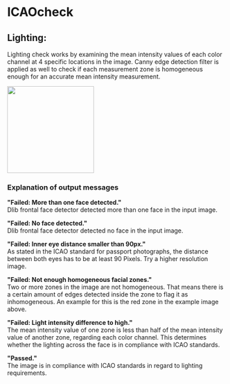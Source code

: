 # ICAOcheck

## Lighting:
Lighting check works by examining the mean intensity values of each color channel at 4 specific locations in the image. Canny edge detection filter is applied as well to check if each measurement zone is homogeneous enough for an accurate mean intensity measurement.

<p align="left">
  <img src="https://i.imgur.com/eVDUu2n.jpg" width="200"/>
</p>

### Explanation of output messages
**"Failed: More than one face detected."**  
Dlib frontal face detector detected more than one face in the input image.

**"Failed: No face detected."**  
Dlib frontal face detector detected no face in the input image.

**"Failed: Inner eye distance smaller than 90px."**  
As stated in the ICAO standard for passport photographs, the distance between both eyes has to be at least 90 Pixels. Try a higher resolution image.

**"Failed:  Not enough homogeneous facial zones."**  
Two or more zones in the image are not homogeneous. That means there is a certain amount of edges detected inside the zone to flag it as inhomogeneous. An example for this is the red zone in the example image above.

**"Failed: Light intensity difference to high."**  
The mean intensity value of one zone is less than half of the mean intensity value of another zone, regarding each color channel. This determines whether the lighting across the face is in compliance with ICAO standards.

**"Passed."**  
The image is in compliance with ICAO standards in regard to lighting requirements.
